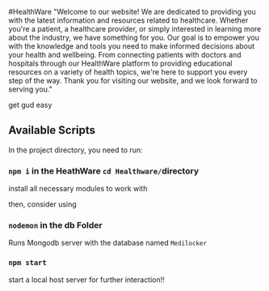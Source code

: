 #HealthWare
"Welcome to our website! We are dedicated to providing you with the latest information and resources related to healthcare. Whether you're a patient, a healthcare provider, or simply interested in learning more about the industry, we have something for you. Our goal is to empower you with the knowledge and tools you need to make informed decisions about your health and wellbeing. From connecting patients with doctors and hospitals through our HealthWare platform to providing educational resources on a variety of health topics, we're here to support you every step of the way. Thank you for visiting our website, and we look forward to serving you."

get gud easy

## Available Scripts

In the project directory, you need to run:

### `npm i` in the HeathWare  `cd Healthware/`directory
install all necessary modules to work with

then, consider using

### `nodemon` in the db Folder
Runs Mongodb server with the database named `Medilocker`

### `npm start`
start a local host server for further interaction!!

